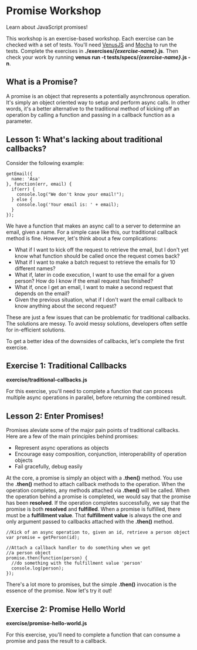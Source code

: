 Promise Workshop
================
Learn about JavaScript promises!

This workshop is an exercise-based workshop. Each exercise can be checked with a set of tests. You'll need [VenusJS](http://venusjs.org) and [Mocha](http://visionmedia.github.io/mocha/) to run the tests. Complete the exercises in **./exercises/*{exercise-name}*.js**. Then check your work by running **venus run -t tests/specs/*{exercise-name}*.js -n**.

What is a Promise?
-------------
A promise is an object that represents a potentially asynchronous operation. It's simply an object oriented way to setup and perform async calls. In other words, it's a better alternative to the traditional method of kicking off an operation by calling a function and passing in a callback function as a parameter.

Lesson 1: What's lacking about traditional callbacks?
-------------
Consider the following example:

```
getEmail({
  name: 'Asa'
}, function(err, email) {
  if(err) {
    console.log("We don't know your email!");
  } else {
    console.log('Your email is: ' + email);
  }
});
```

We have a function that makes an async call to a server to determine an email, given a name. For a simple case like this, our traditional callback method is fine. However, let's think about a few complications:

* What if I want to kick off the request to retrieve the email, but I don't yet know what function should be called once the request comes back?
* What if I want to make a batch request to retrieve the emails for 10 different names?
* What if, later in code execution, I want to use the email for a given person? How do I know if the email request has finished?
* What if, once I get an email, I want to make a second request that depends on the email?
* Given the previous situation, what if I don't want the email callback to know anything about the second request?

These are just a few issues that can be problematic for traditional callbacks. The solutions are messy. To avoid messy solutions, developers often settle for in-efficient solutions.

To get a better idea of the downsides of callbacks, let's complete the first exercise.

Exercise 1: Traditional Callbacks
---------------------------------
**exercise/traditional-callbacks.js**

For this exercise, you'll need to complete a function that can process multiple async operations in parallel, before returning the combined result.

Lesson 2: Enter Promises!
-------------------------
Promises aleviate some of the major pain points of traditional callbacks. Here are a few of the main principles behind promises:
* Represent async operations as objects
* Encourage easy composition, conjunction, interoperability of operation objects
* Fail gracefully, debug easily

At the core, a promise is simply an object with a **.then()** method. You use the **.then()** method to attach callback methods to the operation. When the operation completes, any methods attached via **.then()** will be called. When the operation behind a promise is completed, we would say that the promise has been **resolved**. If the operation completes successfully, we say that the promise is both **resolved** and **fulfilled**. When a promise is fulfilled, there must be a **fulfillment value**. That **fulfillment value** is always the one and only argument passed to callbacks attached with the **.then()** method.

```
//Kick of an async operation to, given an id, retrieve a person object
var promise = getPerson(id);

//Attach a callback handler to do something when we get
//a person object
promise.then(function(person) {
  //do something with the fulfillment value 'person'
  console.log(person);
});
```

There's a lot more to promises, but the simple **.then()** invocation is the essence of the promise. Now let's try it out!

Exercise 2: Promise Hello World
---------------------------------
**exercise/promise-hello-world.js**

For this exercise, you'll need to complete a function that can consume a promise and pass the result to a callback.